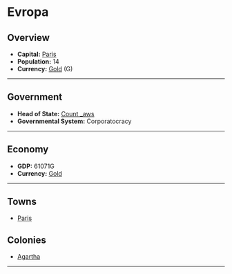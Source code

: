 # Evropa

## Overview

- **Capital:** [Paris](Paris)
- **Population:** 14
- **Currency:** [Gold](Gold) (G)

---

## Government

- **Head of State:** [Count _aws](_aws)
- **Governmental System:** Corporatocracy

---

## Economy

- **GDP:** 61071G
- **Currency:** [Gold](Gold)

---

## Towns

- [Paris](Paris)

## Colonies

- [Agartha](Agartha)

---